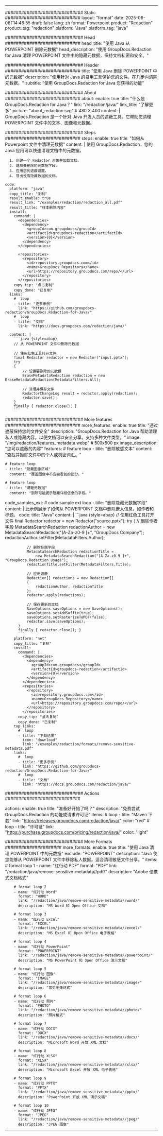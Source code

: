 
---
############################# Static ############################
layout: "format"
date:  2025-08-08T14:46:55
draft: false
lang: zh
format: Powerpoint
product: "Redaction"
product_tag: "redaction"
platform: "Java"
platform_tag: "java"

############################# Head ############################
head_title: "使用 Java 从 POWERPOINT 删除元数据"
head_description: "使用 GroupDocs.Redaction for Java 清理 POWERPOINT 文件中的隐藏元数据，保持文档私密和安全。"

############################# Header ############################
title: "使用 Java 删除 POWERPOINT 中的元数据" 
description: "使用针对 Java 的易用工具保护您的文件。在几步内清除元数据。"
subtitle: "使用 GroupDocs.Redaction for Java 您获得的功能" 

############################# About ############################
about:
    enable: true
    title: "什么是 GroupDocs.Redaction for Java？"
    link: "/redaction/java/"
    link_title: "了解更多"
    picture: "about_redaction.svg" # 480 X 400
    content: |
       GroupDocs.Redaction 是一个针对 Java 开发人员的遮蔽工具。它帮助您清理 POWERPOINT 文件中的文本、图像和元数据。

############################# Steps ############################
steps:
    enable: true
    title: "如何从 Powerpoint 文件中清理元数据"
    content: |
      使用 GroupDocs.Redaction，您的 Java 应用可以快速清理文档中的元数据。
      
      1. 创建一个 Redactor 对象并加载文档。
      2. 选择要删除的元数据字段。
      3. 应用您的遮蔽设置。
      4. 导出没有隐藏数据的文档。
   
    code:
      platform: "java"
      copy_title: "复制"
      result_enable: true
      result_link: "/examples/redaction/redaction_all.pdf"
      result_title: "样本删除内容"
      install:
        command: |
          <dependencies>
            <dependency>
              <groupId>com.groupdocs</groupId>
              <artifactId>groupdocs-redaction</artifactId>
              <version>{0}</version>
            </dependency>
          </dependencies>

          <repositories>
            <repository>
              <id>repository.groupdocs.com</id>
              <name>GroupDocs Repository</name>
              <url>https://repository.groupdocs.com/repo/</url>
            </repository>
          </repositories>
        copy_tip: "点击复制"
        copy_done: "已复制"
      links:
        #  loop
        - title: "更多示例"
          link: "https://github.com/groupdocs-redaction/GroupDocs.Redaction-for-Java/"
        #  loop
        - title: "文档"
          link: "https://docs.groupdocs.com/redaction/java/"
          
      content: |
        ```java {style=abap}
        // 从 POWERPOINT 文件中删除元数据

        // 使用红色工具打开文件
        final Redactor redactor = new Redactor("input.pptx");
        try
        {
            // 设置要删除的元数据
            EraseMetadataRedaction redaction = new EraseMetadataRedaction(MetadataFilters.All);

            // 清理并保存文件
            RedactorChangeLog result = redactor.apply(redaction);
            redactor.save();
        }
        finally { redactor.close(); }
        ```            


############################# More features ############################
more_features:
  enable: true
  title: "通过遮蔽保持您的文件安全"
  description: "GroupDocs.Redaction for Java 帮助清理私人或隐藏内容，以便文档可以安全分享。支持多种文件类型。"
  image: "/img/redaction/features_metadata.webp" # 500x500 px
  image_description: "您可以遮蔽的内容"
  features:
    # feature loop
    - title: "删除敏感文本"
      content: "查找并擦除文件中的个人或机密词汇。"

    # feature loop
    - title: "隐藏图像区域"
      content: "覆盖图像中不应被看到的部分。"

    # feature loop
    - title: "清理元数据"
      content: "删除可能揭示隐藏详细信息的字段。"
      
  code_samples_ext:
    # code sample ext loop
    - title: "删除隐藏元数据字段"
      content: |
        此示例展示了如何从 POWERPOINT 文档中删除嵌入信息，如作者和标题。
      code:
        title: "Java"
        content: |
          ```java {style=abap}
          //  使用红色工具打开文件
          final Redactor redactor = new Redactor("source.pptx");
          try
          {
              // 删除作者字段
              MetadataSearchRedaction redactionAuthor = 
                  new MetadataSearchRedaction("[A-Za-z0-9 ]+", "GroupDocs Company");
              redactionAuthor.setFilter(MetadataFilters.Author);

              // 删除标题字段
              MetadataSearchRedaction redactionTitle = 
                  new MetadataSearchRedaction("[A-Za-z0-9 ]+", "GroupDocs.Redaction Usage");
              redactionTitle.setFilter(MetadataFilters.Title);

              // 应用遮蔽
              Redaction[] redactions = new Redaction[]
              {
                  redactionAuthor, redactionTitle
              };
              redactor.apply(redactions);

              // 保存更新的文档
              SaveOptions saveOptions = new SaveOptions();
              saveOptions.setAddSuffix(true);
              saveOptions.setRasterizeToPDF(false);
              redactor.save(saveOptions);
          }
          finally { redactor.close(); }
          ```
        platform: "net"
        copy_title: "复制"
        install:
          command: |
            <dependencies>
              <dependency>
                <groupId>com.groupdocs</groupId>
                <artifactId>groupdocs-redaction</artifactId>
                <version>{0}</version>
              </dependency>
            </dependencies>
            <repositories>
              <repository>
                <id>repository.groupdocs.com</id>
                <name>GroupDocs Repository</name>
                <url>https://repository.groupdocs.com/repo/</url>
              </repository>
            </repositories>
          copy_tip: "点击复制"
          copy_done: "已复制"
        top_links:
          #  loop
          - title: "下载结果"
            icon: "download"
            link: "/examples/redaction/formats/remove-sensitive-metadata.pdf"
        links:
          #  loop
          - title: "更多示例"
            link: "https://github.com/groupdocs-redaction/GroupDocs.Redaction-for-Java/"
          #  loop
          - title: "文档"
            link: "https://docs.groupdocs.com/redaction/java/"


############################# Actions ############################

actions:
  enable: true
  title: "准备好开始了吗？"
  description: "免费尝试 GroupDocs.Redaction 的功能或请求许可证"
  items:
    #  loop
    - title: "Maven 下载"
      link: "https://releases.groupdocs.com/redaction/java/"
      color: "red"
        #  loop
    - title: "许可证"
      link: "https://purchase.groupdocs.com/pricing/redaction/java/"
      color: "light"


############################# More Formats #####################
more_formats:
    enable: true
    title: "使用 Java 清理 POWERPOINT 中的元数据"
    exclude: "POWERPOINT"
    description: "Java 使您能够从 POWERPOINT 文件中移除私人数据。适合清理敏感文件分享。"
    items: 
        # format loop 1
        - name: "红行动 PDF"
          format: "PDF"
          link: "/redaction/java/remove-sensitive-metadata//pdf/"
          description: "Adobe 便携式文档格式"

        # format loop 2
        - name: "红行动 Word"
          format: "WORD"
          link: "/redaction/java/remove-sensitive-metadata//word/"
          description: "MS Word 和 Open Office 文档"
          
        # format loop 3
        - name: "红行动 Excel"
          format: "EXCEL"
          link: "/redaction/java/remove-sensitive-metadata//excel/"
          description: "MS Excel 和 Open Office 电子表格"

        # format loop 4
        - name: "红行动 PowerPoint"
          format: "POWERPOINT"
          link: "/redaction/java/remove-sensitive-metadata//powerpoint/"
          description: "MS PowerPoint 和 Open Office 演示文稿"

        # format loop 5
        - name: "红行动 图像"
          format: "IMAGE"
          link: "/redaction/java/remove-sensitive-metadata//image/"
          description: "常见图像格式"

        # format loop 6
        - name: "红行动 照片"
          format: "PHOTO"
          link: "/redaction/java/remove-sensitive-metadata//photo/"
          description: "照片格式"

        # format loop 7
        - name: "红行动 DOCX"
          format: "DOCX"
          link: "/redaction/java/remove-sensitive-metadata//docx/"
          description: "Microsoft Word 开放 XML 文档"
          
        # format loop 8
        - name: "红行动 XLSX"
          format: "XLSX"
          link: "/redaction/java/remove-sensitive-metadata//xlsx/"
          description: "Microsoft Excel 开放 XML 电子表格"
          
        # format loop 9
        - name: "红行动 PPTX"
          format: "PPTX"
          link: "/redaction/java/remove-sensitive-metadata//pptx/"
          description: "PowerPoint 开放 XML 演示文稿"

        # format loop 10
        - name: "红行动 JPEG"
          format: "JPEG"
          link: "/redaction/java/remove-sensitive-metadata//jpeg/"
          description: "JPEG 图像"


---